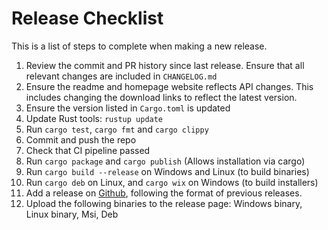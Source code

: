 # Release Checklist

This is a list of steps to complete when making a new release.

1. Review the commit and PR history since last release. Ensure that all relevant
changes are included in `CHANGELOG.md`
1. Ensure  the readme and homepage website reflects API changes. This includes changing the download
links to reflect the latest version.
1. Ensure the version listed in `Cargo.toml` is updated
1. Update Rust tools: `rustup update`
1. Run `cargo test`, `cargo fmt` and `cargo clippy`
1. Commit and push the repo
1. Check that CI pipeline passed
1. Run `cargo package` and `cargo publish` (Allows installation via cargo)
1. Run `cargo build --release` on Windows and Linux (to build binaries)
1. Run `cargo deb` on Linux, and `cargo wix` on Windows (to build installers)
1. Add a release on [Github](https://github.com/David-OConnor/seed/releases), following the format of previous releases.
1. Upload the following binaries to the release page: Windows binary, Linux binary, Msi, Deb
